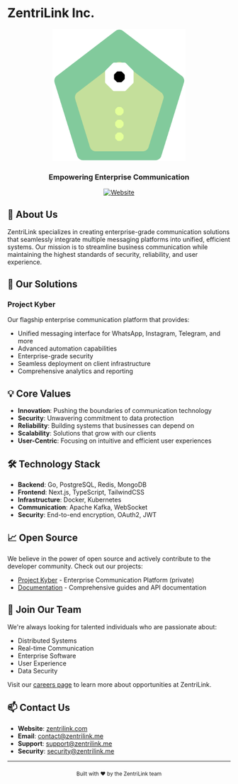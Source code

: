 # ZentriLink Inc.

<div align="center">
  <img src="https://raw.githubusercontent.com/ZentriLinkInc/zentrilink.github.io/main/public/zentrilink-logo.png" alt="ZentriLink Logo" width="300"/>
  
  ### Empowering Enterprise Communication
  
  [![Website](https://img.shields.io/badge/Website-zentrilink.me-blue)](https://zentrilink.me)
</div>

## 🚀 About Us

ZentriLink specializes in creating enterprise-grade communication solutions that seamlessly integrate multiple messaging platforms into unified, efficient systems. Our mission is to streamline business communication while maintaining the highest standards of security, reliability, and user experience.

## 🌟 Our Solutions

### Project Kyber
Our flagship enterprise communication platform that provides:
- Unified messaging interface for WhatsApp, Instagram, Telegram, and more
- Advanced automation capabilities
- Enterprise-grade security
- Seamless deployment on client infrastructure
- Comprehensive analytics and reporting

## 💡 Core Values

- **Innovation**: Pushing the boundaries of communication technology
- **Security**: Unwavering commitment to data protection
- **Reliability**: Building systems that businesses can depend on
- **Scalability**: Solutions that grow with our clients
- **User-Centric**: Focusing on intuitive and efficient user experiences

## 🛠️ Technology Stack

- **Backend**: Go, PostgreSQL, Redis, MongoDB
- **Frontend**: Next.js, TypeScript, TailwindCSS
- **Infrastructure**: Docker, Kubernetes
- **Communication**: Apache Kafka, WebSocket
- **Security**: End-to-end encryption, OAuth2, JWT

## 📈 Open Source

We believe in the power of open source and actively contribute to the developer community. Check out our projects:

- [Project Kyber](https://github.com/ZentriLinkInc/kyber) - Enterprise Communication Platform (private)
- [Documentation](https://github.com/ZentriLinkInc/docs) - Comprehensive guides and API documentation

## 🤝 Join Our Team

We're always looking for talented individuals who are passionate about:
- Distributed Systems
- Real-time Communication
- Enterprise Software
- User Experience
- Data Security

Visit our [careers page](https://zentrilink.com/careers) to learn more about opportunities at ZentriLink.

## 📫 Contact Us

- **Website**: [zentrilink.com](https://zentrilink.me)
- **Email**: contact@zentrilink.me
- **Support**: support@zentrilink.me
- **Security**: security@zentrilink.me

---

<div align="center">
  <sub>Built with ❤️ by the ZentriLink team</sub>
</div>
